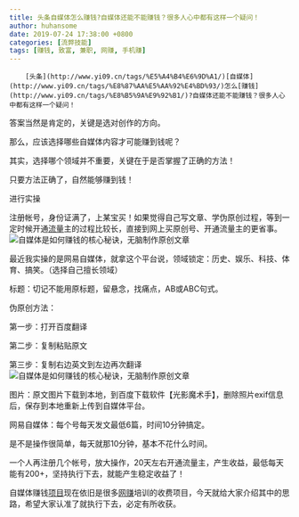 ```yaml
---
title: 头条自媒体怎么赚钱?自媒体还能不能赚钱？很多人心中都有这样一个疑问！
author: huhansome
date: 2019-07-24 17:38:00 +0800
categories: [流弊技能]
tags: [赚钱, 致富, 兼职, 网赚, 手机赚]
---
```



        [头条](http://www.yi09.cn/tags/%E5%A4%B4%E6%9D%A1/)[自媒体](http://www.yi09.cn/tags/%E8%87%AA%E5%AA%92%E4%BD%93/)怎么[赚钱](http://www.yi09.cn/tags/%E8%B5%9A%E9%92%B1/)?自媒体还能不能赚钱？很多人心中都有这样一个疑问！

答案当然是肯定的，关键是选对创作的方向。

那么，应该选择哪些自媒体内容才可能赚到钱呢？

其实，选择哪个领域并不重要，关键在于是否掌握了正确的方法！

只要方法正确了，自然能够赚到钱！

进行实操

注册帐号，身份证满了，上某宝买！如果觉得自己写文章、学伪原创过程，等到一定时候开通[流量](http://www.yi09.cn/tags/%E6%B5%81%E9%87%8F/)主的过程比较长，直接到网上买原创号、开通流量主的更省事。![自媒体是如何赚钱的核心秘诀，无脑制作原创文章](http://www.yi09.cn/zb_users/upload/2021/10/20211012001122163396868243764.jpeg)

最近我实操的是网易自媒体，就拿这个平台说，领域锁定：历史、娱乐、科技、体育、搞笑。（选择自己擅长领域）

标题：切记不能用原标题，留悬念，找痛点，AB或ABC句式。

伪原创方法：

第一步：打开百度翻译

第二步：复制粘贴原文

第三步：复制右边英文到左边再次翻译![自媒体是如何赚钱的核心秘诀，无脑制作原创文章](http://www.yi09.cn/zb_users/upload/2021/10/20211012001122163396868219867.jpeg)

图片：原文图片下载到本地，到百度下载软件【光影魔术手】，删除照片exif信息后，保存到本地重新上传到自媒体平台。

网易自媒体：每个号每天发文最低6篇，时间10分钟搞定。

是不是操作很简单，每天就那10分钟，基本不花什么时间。

一个人再注册几个帐号，放大操作，20天左右开通流量主，产生收益，最低每天能有200+，坚持执行下去，就能产生稳定收益了！

自媒体赚钱[项目](http://www.yi09.cn/tags/%E9%A1%B9%E7%9B%AE/)现在依旧是很多[网赚](http://www.yi09.cn/tags/%E7%BD%91%E8%B5%9A/)培训的收费项目，今天就给大家介绍其中的思路，希望大家认准了就执行下去，必定有所收获。

